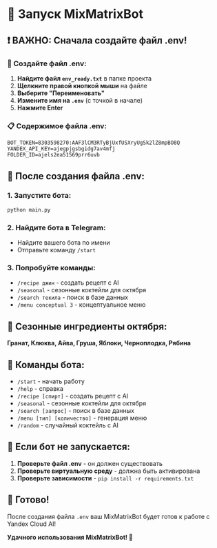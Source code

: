 # 🚀 Запуск MixMatrixBot

## ❗ ВАЖНО: Сначала создайте файл .env!

### 📝 Создайте файл .env:

1. **Найдите файл `env_ready.txt`** в папке проекта
2. **Щелкните правой кнопкой мыши** на файле
3. **Выберите "Переименовать"**
4. **Измените имя на `.env`** (с точкой в начале)
5. **Нажмите Enter**

### 📋 Содержимое файла .env:
```env
BOT_TOKEN=8303598270:AAF3lCM3RTyBjUxfUSXryUgSk2lZ8mpBO8Q
YANDEX_API_KEY=ajegpjgsbgidg7av4mfj
FOLDER_ID=ajels2ea51569prr6uvb
```

## 🚀 После создания файла .env:

### 1. Запустите бота:
```bash
python main.py
```

### 2. Найдите бота в Telegram:
- Найдите вашего бота по имени
- Отправьте команду `/start`

### 3. Попробуйте команды:
- `/recipe джин` - создать рецепт с AI
- `/seasonal` - сезонные коктейли для октября
- `/search текила` - поиск в базе данных
- `/menu conceptual 3` - концептуальное меню

## 🍂 Сезонные ингредиенты октября:
**Гранат, Клюква, Айва, Груша, Яблоки, Черноплодка, Рябина**

## 🎯 Команды бота:
- `/start` - начать работу
- `/help` - справка
- `/recipe [спирт]` - создать рецепт с AI
- `/seasonal` - сезонные коктейли для октября
- `/search [запрос]` - поиск в базе данных
- `/menu [тип] [количество]` - генерация меню
- `/random` - случайный коктейль с AI

## 🔧 Если бот не запускается:

1. **Проверьте файл .env** - он должен существовать
2. **Проверьте виртуальную среду** - должна быть активирована
3. **Проверьте зависимости** - `pip install -r requirements.txt`

## 🎉 Готово!

После создания файла `.env` ваш MixMatrixBot будет готов к работе с Yandex Cloud AI!

**Удачного использования MixMatrixBot! 🍹**
















